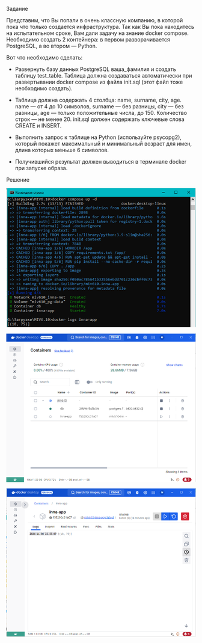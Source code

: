 ﻿Задание

Представим, что Вы попали в очень классную компанию, в которой пока что только создается инфраструктура. Так как Вы пока находитесь на испытательном сроке, Вам дали задачу на знание docker compose.
Необходимо создать 2 контейнера: в первом разворачивается PostgreSQL, а во втором  — Python.

Вот что необходимо сделать:

* Развернуть базу данных PostgreSQL ваша_фамилия и создать таблицу test_table. Таблица должна создаваться автоматически при развертывании docker compose из файла init.sql (этот файл тоже необходимо создать).

* Таблица должна содержать 4 столбца: name, surname, city, age. name — от 4 до 10 символов, surname — без разницы, city — без разницы, age — только положительные числа, до 150. Количество строк — не менее 20. init.sql должен содержать ключевые слова CREATE и INSERT.

* Выполнить запрос к таблице на Python (используйте psycopg2), который покажет максимальный и минимальный возраст для имен, длина которых меньше 6 символов.

* Получившийся результат должен выводиться в терминале docker при запуске образа. 


Решение


![Image alt](https://github.com/MOMIV/MIV6.10/blob/main/Screens/1.png)

![Image alt](https://github.com/MOMIV/MIV6.10/blob/main/Screens/2.png)

![Image alt](https://github.com/MOMIV/MIV6.10/blob/main/Screens/3.png)


